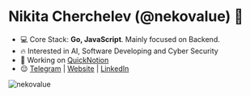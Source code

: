<h1 align="left">Nikita Cherchelev (@nekovalue) 👋</h1>

- 💻 Core Stack: **Go, JavaScript**. Mainly focused on Backend.
- 🔥 Interested in AI, Software Developing and Cyber Security
- 🚀 Working on <a href="https://github.com/nekovalue/QuickNotion" target="blank">QuickNotion</a>
- 😌 <a href="https://t.me/nekovalue" target="blank">Telegram</a> | <a href="https://nekovalue.com/" target="blank">Website</a> | <a href="https://www.linkedin.com/in/nekovalue/" target="blank">LinkedIn</a>

<p>&nbsp;<img align="left" src="https://github-readme-stats.vercel.app/api?username=nekovalue&show_icons=true&hide_title=true&count_private=true&theme=gotham" alt="nekovalue" /></p>

